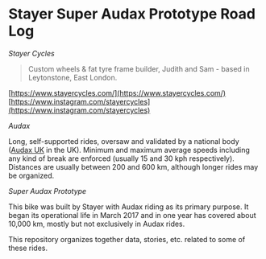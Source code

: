 # Stayer Super Audax Prototype Road Log

*Stayer Cycles*

> Custom wheels & fat tyre frame builder, Judith and Sam - based in Leytonstone, East London.

[https://www.stayercycles.com/](https://www.stayercycles.com/)
[https://www.instagram.com/stayercycles](https://www.instagram.com/stayercycles)

*Audax*

Long, self-supported rides, oversaw and validated by a national body ([Audax UK](http://www.aukweb.net/)
in the UK). Minimum and maximum average speeds including any kind of break are
enforced (usually 15 and 30 kph respectively). Distances are usually between
200 and 600 km, although longer rides may be organized.

*Super Audax Prototype*

This bike was built by Stayer with Audax riding as its primary purpose. It began its operational life in
March 2017 and in one year has covered about 10,000 km, mostly but not exclusively in Audax rides.

This repository organizes together data, stories, etc. related to some of these rides.
